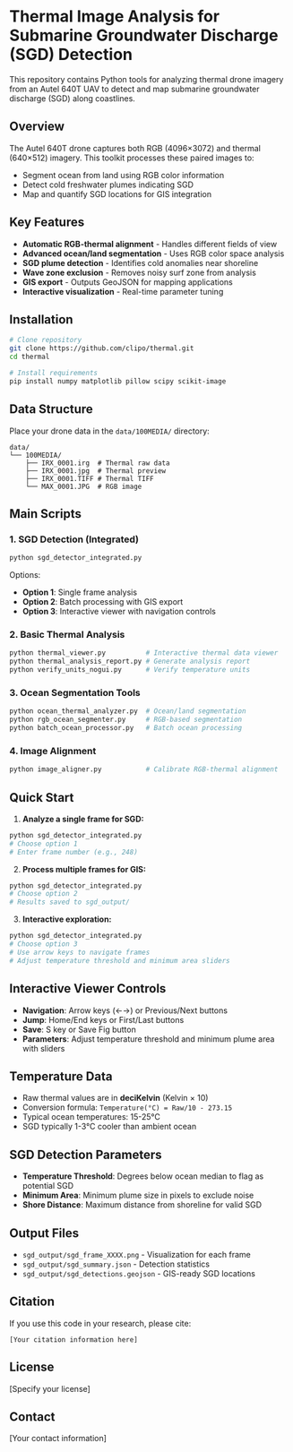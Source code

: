 # Thermal Image Analysis for Submarine Groundwater Discharge (SGD) Detection

This repository contains Python tools for analyzing thermal drone imagery from an Autel 640T UAV to detect and map submarine groundwater discharge (SGD) along coastlines.

## Overview

The Autel 640T drone captures both RGB (4096×3072) and thermal (640×512) imagery. This toolkit processes these paired images to:
- Segment ocean from land using RGB color information
- Detect cold freshwater plumes indicating SGD
- Map and quantify SGD locations for GIS integration

## Key Features

- **Automatic RGB-thermal alignment** - Handles different fields of view
- **Advanced ocean/land segmentation** - Uses RGB color space analysis
- **SGD plume detection** - Identifies cold anomalies near shoreline
- **Wave zone exclusion** - Removes noisy surf zone from analysis  
- **GIS export** - Outputs GeoJSON for mapping applications
- **Interactive visualization** - Real-time parameter tuning

## Installation

```bash
# Clone repository
git clone https://github.com/clipo/thermal.git
cd thermal

# Install requirements
pip install numpy matplotlib pillow scipy scikit-image
```

## Data Structure

Place your drone data in the `data/100MEDIA/` directory:
```
data/
└── 100MEDIA/
    ├── IRX_0001.irg  # Thermal raw data
    ├── IRX_0001.jpg  # Thermal preview
    ├── IRX_0001.TIFF # Thermal TIFF
    └── MAX_0001.JPG  # RGB image
```

## Main Scripts

### 1. SGD Detection (Integrated)
```bash
python sgd_detector_integrated.py
```
Options:
- **Option 1**: Single frame analysis
- **Option 2**: Batch processing with GIS export
- **Option 3**: Interactive viewer with navigation controls

### 2. Basic Thermal Analysis
```bash
python thermal_viewer.py          # Interactive thermal data viewer
python thermal_analysis_report.py # Generate analysis report
python verify_units_nogui.py      # Verify temperature units
```

### 3. Ocean Segmentation Tools
```bash
python ocean_thermal_analyzer.py  # Ocean/land segmentation
python rgb_ocean_segmenter.py     # RGB-based segmentation
python batch_ocean_processor.py   # Batch ocean processing
```

### 4. Image Alignment
```bash
python image_aligner.py           # Calibrate RGB-thermal alignment
```

## Quick Start

1. **Analyze a single frame for SGD:**
```bash
python sgd_detector_integrated.py
# Choose option 1
# Enter frame number (e.g., 248)
```

2. **Process multiple frames for GIS:**
```bash
python sgd_detector_integrated.py
# Choose option 2
# Results saved to sgd_output/
```

3. **Interactive exploration:**
```bash
python sgd_detector_integrated.py
# Choose option 3
# Use arrow keys to navigate frames
# Adjust temperature threshold and minimum area sliders
```

## Interactive Viewer Controls

- **Navigation**: Arrow keys (←→) or Previous/Next buttons
- **Jump**: Home/End keys or First/Last buttons
- **Save**: S key or Save Fig button
- **Parameters**: Adjust temperature threshold and minimum plume area with sliders

## Temperature Data

- Raw thermal values are in **deciKelvin** (Kelvin × 10)
- Conversion formula: `Temperature(°C) = Raw/10 - 273.15`
- Typical ocean temperatures: 15-25°C
- SGD typically 1-3°C cooler than ambient ocean

## SGD Detection Parameters

- **Temperature Threshold**: Degrees below ocean median to flag as potential SGD
- **Minimum Area**: Minimum plume size in pixels to exclude noise
- **Shore Distance**: Maximum distance from shoreline for valid SGD

## Output Files

- `sgd_output/sgd_frame_XXXX.png` - Visualization for each frame
- `sgd_output/sgd_summary.json` - Detection statistics
- `sgd_output/sgd_detections.geojson` - GIS-ready SGD locations

## Citation

If you use this code in your research, please cite:
```
[Your citation information here]
```

## License

[Specify your license]

## Contact

[Your contact information]